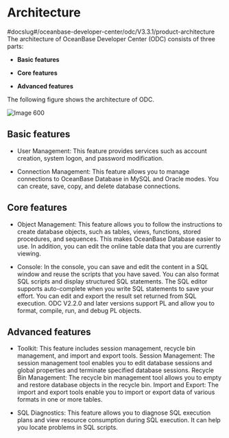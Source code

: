 Architecture 
=================================
#docslug#/oceanbase-developer-center/odc/V3.3.1/product-architecture
The architecture of OceanBase Developer Center (ODC) consists of three parts:

* **Basic features**

  

* **Core features**

  

* **Advanced features**

  




The following figure shows the architecture of ODC.

![Image 600](https://help-static-aliyun-doc.aliyuncs.com/assets/img/en-US/0859620261/p269897.png)

Basic features 
-----------------------

* User Management: This feature provides services such as account creation, system logon, and password modification.

  

* Connection Management: This feature allows you to manage connections to OceanBase Database in MySQL and Oracle modes. You can create, save, copy, and delete database connections.

  




Core features 
----------------------

* Object Management: This feature allows you to follow the instructions to create database objects, such as tables, views, functions, stored procedures, and sequences. This makes OceanBase Database easier to use. In addition, you can edit the online table data that you are currently viewing.

  

* Console: In the console, you can save and edit the content in a SQL window and reuse the scripts that you have saved. You can also format SQL scripts and display structured SQL statements. The SQL editor supports auto-complete when you write SQL statements to save your effort. You can edit and export the result set returned from SQL execution. ODC V2.2.0 and later versions support PL and allow you to format, compile, run, and debug PL objects.

  




Advanced features 
--------------------------

* Toolkit: This feature includes session management, recycle bin management, and import and export tools. Session Management: The session management tool enables you to edit database sessions and global properties and terminate specified database sessions. Recycle Bin Management: The recycle bin management tool allows you to empty and restore database objects in the recycle bin. Import and Export: The import and export tools enable you to import or export data of various formats in one or more tables.

  

* SQL Diagnostics: This feature allows you to diagnose SQL execution plans and view resource consumption during SQL execution. It can help you locate problems in SQL scripts.

  



